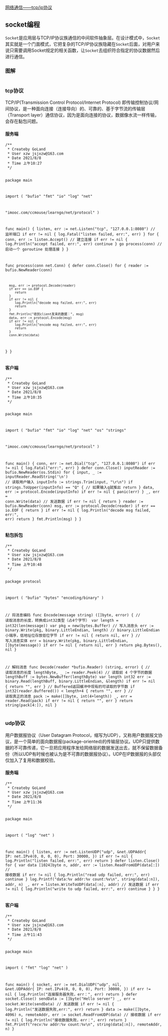 <p><a class="wp-editor-md-post-content-link" href="https://wyxxt.org.cn/archives/网络通信-tcp-ip模型详解.html">网络通信——tcp/ip协议</a></p>
<h2>socket编程</h2>
<p><code>Socket</code>是应用层与TCP/IP协议族通信的中间软件抽象层。在设计模式中，<code>Socket</code>其实就是一个门面模式，它把复杂的TCP/IP协议族隐藏在<code>Socket</code>后面，对用户来说只需要调用Socket规定的相关函数，让<code>Socket</code>去组织符合指定的协议数据然后进行通信。</p>
<h3>图解</h3>
<img src="https://oss.wyxxt.org.cn/images/2021/09/18/wp_editor_md_5e6b04df2883df1e54068e8e0ccf6942.jpg" alt="" />
<h3>tcp协议</h3>
<p>TCP/IP(Transmission Control Protocol/Internet Protocol) 即传输控制协议/网间协议，是一种面向连接（连接导向）的、可靠的、基于字节流的传输层（Transport layer）通信协议，因为是面向连接的协议，数据像水流一样传输，会存在黏包问题。</p>
<h4>服务端</h4>
<pre><code class="language-go line-numbers">/**
 * Createby GoLand
 * User xzw jsjxzw@163.com
 * Date 2021/8/8
 * Time 上午10:27
 */

package main

import (
   "bufio"
   "fmt"
   "io"
   "log"
   "net"

   "imooc.com/ccmouse/learngo/net/protocol"
)

func main() {
   listen, err := net.Listen("tcp", "127.0.0.1:8080") // 监听端口
   if err != nil {
      log.Fatal("listen failed, err:", err)
   }
   for {
      conn, err := listen.Accept() // 建立连接
      if err != nil {
         log.Println("accept failed, err:", err)
         continue
      }
      go process(conn) // 启动一个 goroutine 处理连接
   }
}

func process(conn net.Conn) {
   defer conn.Close()
   for {
      reader := bufio.NewReader(conn)

      msg, err := protocol.Decode(reader)
      if err == io.EOF {
         return
      }
      if err != nil {
         log.Println("decode msg failed, err:", err)
         return
      }
      fmt.Println("收到client发来的数据：", msg)
      data, err := protocol.Encode(msg)
      if err != nil {
         log.Println("encode msg failed, err:", err)
         return
      }
      conn.Write(data)
   }
}
</code></pre>
<h4>客户端</h4>
<pre><code class="language-go line-numbers">/**
 * Createby GoLand
 * User xzw jsjxzw@163.com
 * Date 2021/8/8
 * Time 上午10:35
 */

package main

import (
   "bufio"
   "fmt"
   "io"
   "log"
   "net"
   "os"
   "strings"

   "imooc.com/ccmouse/learngo/net/protocol"
)

func main() {
   conn, err := net.Dial("tcp", "127.0.0.1:8080")
   if err != nil {
      log.Fatal("err:", err)
   }
   defer conn.Close()
   inputReader := bufio.NewReader(os.Stdin)
   for {
      input, _ := inputReader.ReadString('\n') // 读取用户输入
      inputInfo := strings.Trim(input, "\r\n")
      if strings.ToUpper(inputInfo) == "Q" { // 如果输入q就推出
         return
      }
      data, err := protocol.Encode(inputInfo)
      if err != nil {
         panic(err)
      }
      _, err = conn.Write(data) // 发送数据
      if err != nil {
         return
      }
      reader := bufio.NewReader(conn)
      msg, err := protocol.Decode(reader)
      if err == io.EOF {
         return
      }
      if err != nil {
         log.Println("decode msg failed, err:", err)
         return
      }
      fmt.Println(msg)
   }
}
</code></pre>
<h4>粘包拆包</h4>
<pre><code class="language-go line-numbers">/**
 * Createby GoLand
 * User xzw jsjxzw@163.com
 * Date 2021/8/8
 * Time 上午10:48
 */

package protocol

import (
   "bufio"
   "bytes"
   "encoding/binary"
)

// 将消息编码
func Encode(message string) ([]byte, error) {
   // 读取消息的长度，转换成int32类型（占4个字节）
   var length = int32(len(message))
   var pkg = new(bytes.Buffer)
   // 写入消息头
   err := binary.Write(pkg, binary.LittleEndian, length) // binary.LittleEndian 小端序，低地址位存放低位字节
   if err != nil {
      return nil, err
   }
   // 写入消息实体
   err = binary.Write(pkg, binary.LittleEndian, []byte(message))
   if err != nil {
      return nil, err
   }
   return pkg.Bytes(), nil
}

// 解码消息
func Decode(reader *bufio.Reader) (string, error) {
   // 读取消息的长度
   lengthByte, _ := reader.Peek(4) // 读取前 4 个字节的数据
   lengthBuff := bytes.NewBuffer(lengthByte)
   var length int32
   err := binary.Read(lengthBuff, binary.LittleEndian, &amp;length)
   if err != nil {
      return "", err
   }
   // Buffered返回缓冲中现有的可读取的字节数
   if int32(reader.Buffered()) &lt; length+4 {
      return "", err
   }
   // 读取真正的消息
   pack := make([]byte, int(4+length))
   _, err = reader.Read(pack)
   if err != nil {
      return "", err
   }
   return string(pack[4:]), nil
}
</code></pre>
<h3>udp协议</h3>
<p>用户数据报协议（User Datagram Protocol，缩写为UDP），又称用户数据报文协议，是一个简单的面向数据报(package-oriented)的传输层协议。UDP只提供数据的不可靠传递，它一旦把应用程序发给网络层的数据发送出去，就不保留数据备份（所以UDP有时候也被认为是不可靠的数据报协议）。UDP在IP数据报的头部仅仅加入了复用和数据校验。</p>
<h4>服务端</h4>
<pre><code class="language-go line-numbers">/**
 * Createby GoLand
 * User xzw jsjxzw@163.com
 * Date 2021/8/8
 * Time 上午11:36
 */

package main

import (
   "log"
   "net"
)

func main() {
   listen, err := net.ListenUDP("udp", &amp;net.UDPAddr{
      IP:   net.IPv4(0, 0, 0, 0),
      Port: 30000,
   })
   if err != nil {
      log.Println("listen failed, err:", err)
      return
   }
   defer listen.Close()
   for {
      var data [1024]byte
      n, addr, err := listen.ReadFromUDP(data[:]) // 接收数据
      if err != nil {
         log.Println("read udp failed, err:", err)
         continue
      }
      log.Printf("data:%v addr:%v count:%v\n", string(data[:n]), addr, n)
      _, err = listen.WriteToUDP(data[:n], addr) // 发送数据
      if err != nil {
         log.Println("write to udp failed, err:", err)
         continue
      }
   }
}
</code></pre>
<h4>客户端</h4>
<pre><code class="language-go line-numbers">/**
 * Createby GoLand
 * User xzw jsjxzw@163.com
 * Date 2021/8/8
 * Time 上午11:43
 */

package main

import (
   "fmt"
   "log"
   "net"
)

func main() {
   socket, err := net.DialUDP("udp", nil, &amp;net.UDPAddr{
      IP:   net.IPv4(0, 0, 0, 0),
      Port: 30000,
   })
   if err != nil {
      log.Println("连接服务器失败，err：", err)
      return
   }
   defer socket.Close()
   sendData := []byte("Hello server")
   _, err = socket.Write(sendData) // 发送数据
   if err != nil {
      log.Println("发送数据失败,err:", err)
      return
   }
   data := make([]byte, 4096)
   n, remoteAddr, err := socket.ReadFromUDP(data) // 接收数据
   if err != nil {
      log.Println("接收数据失败，err：", err)
      return
   }
   fmt.Printf("recv:%v addr:%v count:%v\n", string(data[:n]), remoteAddr, n)
}
</code></pre>